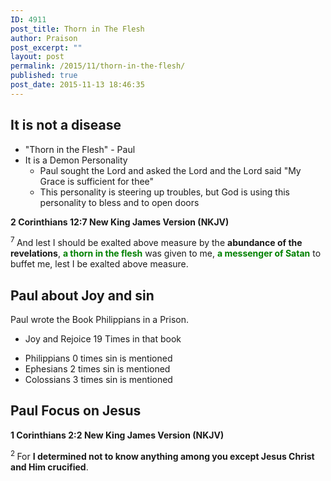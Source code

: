 ```yaml
---
ID: 4911
post_title: Thorn in The Flesh
author: Praison
post_excerpt: ""
layout: post
permalink: /2015/11/thorn-in-the-flesh/
published: true
post_date: 2015-11-13 18:46:35
---
```

<h2><strong>It is not a disease</strong></h2>
<ul>
	<li>"Thorn in the Flesh" - Paul</li>
	<li>It is a Demon Personality
<ul>
	<li>Paul sought the Lord and asked the Lord and the Lord said "My Grace is sufficient for thee"</li>
	<li>This personality is steering up troubles, but God is using this personality to bless and to open doors</li>
</ul>
</li>
</ul>
<strong><span class="passage-display-bcv">2 Corinthians 12:7
</span><span class="passage-display-version">New King James Version (NKJV)</span></strong>

<span class="text 2Cor-12-7"><sup class="versenum">7 </sup>And lest I should be exalted above measure by the <strong>abundance of the revelations</strong>, <span style="color: #008000;"><strong>a thorn in the flesh</strong></span> was given to me, <span style="color: #008000;"><strong>a messenger of Satan</strong></span> to buffet me, lest I be exalted above measure.</span>
<h2><strong>Paul about Joy and sin</strong></h2>
Paul wrote the Book Philippians in a Prison.
<ul>
	<li>Joy and Rejoice 19 Times in that book</li>
</ul>
<ul>
	<li>Philippians 0 times sin is mentioned</li>
	<li>Ephesians 2 times sin is mentioned</li>
	<li>Colossians 3 times sin is mentioned</li>
</ul>
<h2><strong>Paul Focus on Jesus</strong></h2>
<strong><span class="passage-display-bcv">1 Corinthians 2:2
</span><span class="passage-display-version">New King James Version (NKJV)</span></strong>

<span id="en-NKJV-28397" class="text 1Cor-2-2"><sup class="versenum">2 </sup>For <strong>I determined not to know anything among you except Jesus Christ and Him crucified</strong>.</span>